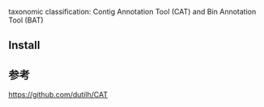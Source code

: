 

taxonomic classification: Contig Annotation Tool (CAT) and Bin Annotation Tool (BAT) 

## Install





## 参考
https://github.com/dutilh/CAT

